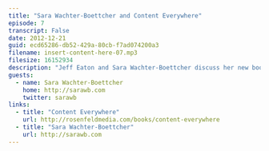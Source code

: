 ```yaml
---
title: "Sara Wachter-Boettcher and Content Everywhere"
episode: 7
transcript: False
date: 2012-12-21
guid: ecd65286-db52-429a-80cb-f7ad074200a3
filename: insert-content-here-07.mp3
filesize: 16152934
description: "Jeff Eaton and Sara Wachter-Boettcher discuss her new book, the benefits of cross-discipline communication, and the need to build tools for humans."
guests: 
  - name: Sara Wachter-Boettcher
    home: http://sarawb.com
    twitter: sarawb
links: 
  - title: "Content Everywhere"
    url: http://rosenfeldmedia.com/books/content-everywhere
  - title: "Sara Wachter-Boettcher"
    url: http://sarawb.com
---
```


